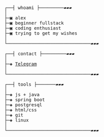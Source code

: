 <pre>   
┌──┤ whoami ├─────────▰▰▰
│
├─▣ alex
├─▣ beginner fullstack
├─▣ coding enthusiast
├─▣ trying to get my wishes
│
└───────────────────────────────▰▰▰

┌──┤ contact ├─────────▰▰▰
│
├─◈ <a href="https://t.me/captainshou">Telegram</a>
│
└───────────────────────────────▰▰▰

┌──┤ tools ├───────▰▰▰
│
├─◈ js + java
├─◈ spring boot
├─◈ postgresql
├─◈ html/css
├─◈ git
├─◈ linux
│
└───────────────────────────────▰▰▰
</pre>
